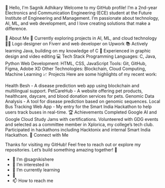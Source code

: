 👋 Hello, I'm Sagnik Adhikary
Welcome to my GitHub profile! I’m a 2nd-year Electronics and Communication Engineering (ECE) student at the Future Institute of Engineering and Management. I’m passionate about technology, AI, ML, and web development, and I love creating solutions that make a difference.

🌟 About Me
💼 Currently exploring projects in AI, ML, and cloud technology
👨‍💻 Logo designer on Fiverr and web developer on Upwork
📚 Actively learning Java, building on my knowledge of C
🎨 Experienced in graphic design and video editing
💻 Tech Stack
Programming Languages: C, Java, Python
Web Development: HTML, CSS, JavaScript
Tools: Git, GitHub, Figma, Adobe XD
Other Technologies: Blockchain, Cloud Computing, Machine Learning
📈 Projects
Here are some highlights of my recent work:

Health Besh - A disease prediction web app using blockchain and multilingual support.
PetCareHub - A website offering pet products, healthcare, daycare, and blood donation services for pets.
Genomic Data Analysis - A tool for disease prediction based on genomic sequences.
Local Bus Tracking Web App - My entry for the Smart India Hackathon to help users track buses in real-time.
🏆 Achievements
Completed Google AI and Google Cloud Study Jams with certifications.
Volunteered with GDG events and selected as a committee member in Xplorica, my college’s tech club.
Participated in hackathons including Hacktonix and internal Smart India Hackathon.
🔗 Connect with Me


Thanks for visiting my GitHub! Feel free to reach out or explore my repositories. Let’s build something amazing together! 🚀
- 👋 I’m @sagnikishere
- 👀 I’m interested in 
- 🌱 I’m currently learning 
- 💞  
- 📫 How to reach me 



<!---
sagnikishere/sagnikishere is a ✨ special ✨ repository because its `README.md` (this file) appears on your GitHub profile.
You can click the Preview link to take a look at your changes.
--->
